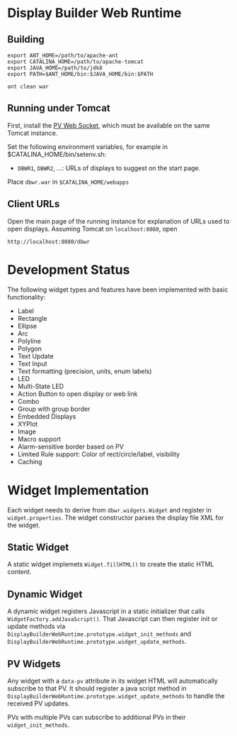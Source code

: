 Display Builder Web Runtime
===========================

Building
--------

    export ANT_HOME=/path/to/apache-ant
    export CATALINA_HOME=/path/to/apache-tomcat
    export JAVA_HOME=/path/to/jdk8
    export PATH=$ANT_HOME/bin:$JAVA_HOME/bin:$PATH
    
    ant clean war

Running under Tomcat
--------------------

First, install the [PV Web Socket](https://github.com/kasemir/pvws), which must be available
on the same Tomcat instance.

Set the following environment variables, for example in $CATALINA_HOME/bin/setenv.sh:

 * `DBWR1`, `DBWR2`, ...: URLs of displays to suggest on the start page.

Place `dbwr.war` in `$CATALINA_HOME/webapps`


Client URLs
-----------

Open the main page of the running instance for explanation
of URLs used to open displays.
Assuming Tomcat on `localhost:8080`, open

    http://localhost:8080/dbwr
    

Development Status
==================

The following widget types and features have been implemented with basic functionality:

 * Label
 * Rectangle
 * Ellipse
 * Arc
 * Polyline
 * Polygon
 * Text Update
 * Text Input
 * Text formatting (precision, units, enum labels)
 * LED
 * Multi-State LED
 * Action Button to open display or web link
 * Combo
 * Group with group border
 * Embedded Displays
 * XYPlot
 * Image
 * Macro support
 * Alarm-sensitive border based on PV
 * Limited Rule support: Color of rect/circle/label, visibility
 * Caching

 
Widget Implementation
=====================

Each widget needs to derive from `dbwr.widgets.Widget` and register in `widget.properties`.
The widget constructor parses the display file XML for the widget.

Static Widget
-------------

A static widget implemets `Widget.fillHTML()` to create the static HTML content.

Dynamic Widget
--------------

A dynamic widget registers Javascript in a static initializer that calls `WidgetFactory.addJavaScript()`.
That Javascript can then register init or update methods via
`DisplayBuilderWebRuntime.prototype.widget_init_methods` and
`DisplayBuilderWebRuntime.prototype.widget_update_methods`.

PV Widgets
----------

Any widget with a `data-pv` attribute in its widget HTML will automatically
subscribe to that PV. It should register a java script method in
`DisplayBuilderWebRuntime.prototype.widget_update_methods` to handle the received PV updates.

PVs with multiple PVs can subscribe to additional PVs in their `widget_init_methods`.

